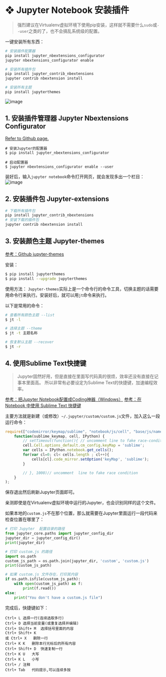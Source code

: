# ❖ Jupyter Notebook 安装插件

> 强烈建议在Virtualenv虚拟环境下使用pip安装，这样就不需要什么`sudo`或`--user`之类的了，也不会搞乱系统级的配置。

一键安装所有东西：
```sh
# 安装插件配置器
pip install jupyter_nbextensions_configurator
jupyter nbextensions_configurator enable

# 安装所有插件包
pip install jupyter_contrib_nbextensions
jupyter contrib nbextension install

# 安装所有主题
pip install jupyterthemes
```

![image](https://user-images.githubusercontent.com/14041622/46570455-08d19e00-c997-11e8-9519-a3d3b87d1318.png)


## 1. 安装插件管理器 Jupyter Nbextensions Configurator
[Refer to Github page.](https://github.com/Jupyter-contrib/jupyter_nbextensions_configurator)

```shell
# 安装Jupyter的配置器
$ pip install jupyter_nbextensions_configurator

# 启动配置器
$ jupyter nbextensions_configurator enable --user
```
装好后，输入`jupyter notebook`命令打开网页，就会发现多出一个栏目：
![image](https://user-images.githubusercontent.com/14041622/40265819-32308d76-5b72-11e8-824d-0bedec50cb24.png)

## 2. 安装插件包 Jupyter-extensions

```sh
# 下载所有插件包
pip install jupyter_contrib_nbextensions
# 安装下载的插件包
jupyter contrib nbextension install
```

## 3. 安装颜色主题 Jupyter-themes
[参考：Github jupyter-themes](https://github.com/dunovank/jupyter-themes)

安装：
```sh
$ pip install jupyterthemes
$ pip install --upgrade jupyterthemes
```

使用方法：
`Jupyter-themes`实际上是一个命令行的命令工具，切换主题的话需要用命令行来执行。安装好后，就可以用`jt`命令来执行。

以下是常用的命令：
```sh
# 查看所有颜色主题 --list
$ jt -l

# 选择主题 --theme
$ jt -t 主题名称

# 恢复默认主题 --recover
$ jt -r
```



## 4. 使用Sublime Text快捷键
> Jupyter固然好用，但是直接在里面写代码真的很烦，效率还没有直接在记事本里面高。
所以非常有必要设定为Sublime Text的快捷键，加速编程效率。

[参考：把Jupyter Notebook配置成Coding神器（Windows）](http://resuly.me/2017/11/03/jupyter-config-for-windows/)
[参考：在 Notebook 中使用 Sublime Text 快捷键](http://codingpy.com/article/sublime-text-style-keymap-in-jupyter-notebook/)

主要方法就是新建（或修改）`~/.jupyter/custom/custom.js`文件，加入这么一段运行命令：
```js
require(["codemirror/keymap/sublime", "notebook/js/cell", "base/js/namespace"],
    function(sublime_keymap, cell, IPython) {
        // setTimeout(function(){ // uncomment line to fake race-condition
        cell.Cell.options_default.cm_config.keyMap = 'sublime';
        var cells = IPython.notebook.get_cells();
        for(var cl=0; cl< cells.length ; cl++){
            cells[cl].code_mirror.setOption('keyMap', 'sublime');
        }

        // }, 1000)// uncomment  line to fake race condition
    }
);
```

保存退出然后刷新Jupyter页面即可。

亲测即使是在Virtualenv虚拟环境中运行的Jupyter，也会识别同样的这个文件。

如果本地的`custom.js`不在那个位置，那么就需要在Jupyter里面运行一段代码来检查位置在哪里了：
```py
# 打印 Jupyter  配置目录的路径
from jupyter_core.paths import jupyter_config_dir
jupyter_dir = jupyter_config_dir()
print(jupyter_dir)

# 打印 custom.js 的路径
import os.path
custom_js_path = os.path.join(jupyter_dir, 'custom', 'custom.js')
print(custom_js_path)

# 如果 custom.js 文件存在，打印其内容
if os.path.isfile(custom_js_path):
    with open(custom_js_path) as f:
        print(f.read())
else:
    print("You don't have a custom.js file")
```

完成后，快捷键如下：
```
Ctrl+ L 选择一行(连续选取多行)    
Ctrl+ D 选择当前变量(或重复选择并编辑)    
Ctrl+ Shift+ M  选择括号里面的内容   
Ctrl+ Shift+ K 
或 Ctrl+ X   删除一行    
Ctrl+ K K   删除本行光标后的所有内容    
Ctrl+ Shift+ D  快速复制一行  
Ctrl+ K U   大写  
Ctrl+ K L   小写  
Ctrl+ / 注释  
Ctrl+ Tab   代码提示,可以连续多按
```
